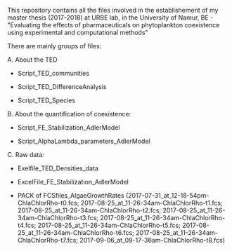 This repository contains all the files involved in the establishement of my master thesis (2017-2018) at URBE lab, in the University of Namur, BE - "Evaluating the effects of pharmaceuticals on phytoplankton coexistence using experimental and computational methods"

There are mainly groups of files:

A. About the TED 

- Script_TED_communities

- Script_TED_DifferenceAnalysis

- Script_TED_Species



B. About the quantification of coexistence:

- Script_FE_Stabilization_AdlerModel

- Script_AlphaLambda_parameters_AdlerModel



C. Raw data:

- Exelfile_TED_Densities_data

- ExcelFile_FE_Stabilization_AdlerModel

- PACK of FCSfiles_AlgaeGrowthRates (2017-07-31_at_12-18-54pm-ChlaChlorRho-t0.fcs; 2017-08-25_at_11-26-34am-ChlaChlorRho-t1.fcs; 2017-08-25_at_11-26-34am-ChlaChlorRho-t2.fcs; 2017-08-25_at_11-26-34am-ChlaChlorRho-t3.fcs; 2017-08-25_at_11-26-34am-ChlaChlorRho-t4.fcs; 2017-08-25_at_11-26-34am-ChlaChlorRho-t5.fcs; 2017-08-25_at_11-26-34am-ChlaChlorRho-t6.fcs; 2017-08-25_at_11-26-34am-ChlaChlorRho-t7.fcs; 2017-09-06_at_09-17-36am-ChlaChlorRho-t8.fcs)


